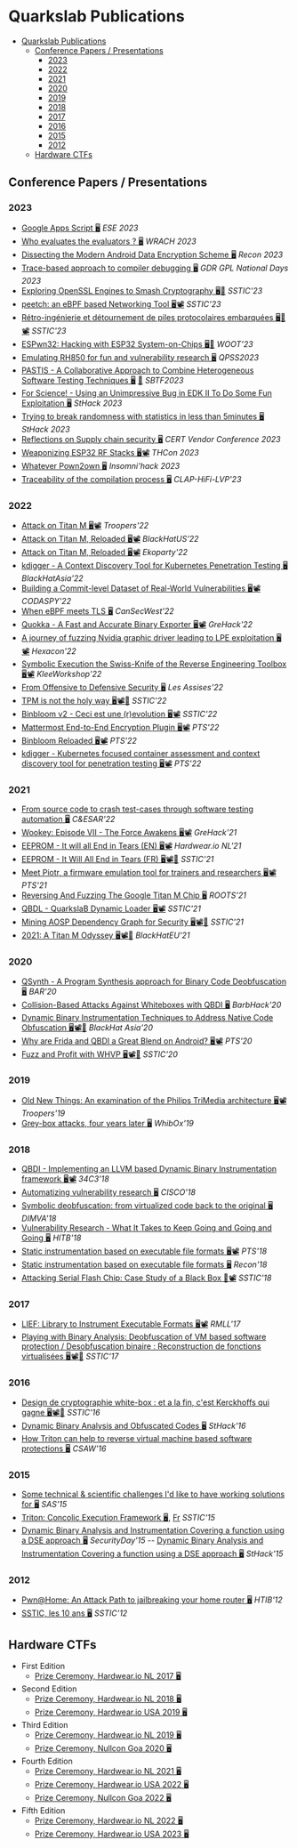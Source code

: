 # Quarkslab Publications

- [Quarkslab Publications](#quarkslab-publications)
  - [Conference Papers / Presentations](#conference-papers--presentations)
    - [2023](#2023)
    - [2022](#2022)
    - [2021](#2021)
    - [2020](#2020)
    - [2019](#2019)
    - [2018](#2018)
    - [2017](#2017)
    - [2016](#2016)
    - [2015](#2015)
    - [2012](#2012)
  - [Hardware CTFs](#hardware-ctfs)

## Conference Papers / Presentations

### 2023

- [Google Apps Script 🖥️](ESE23/ESE_Google_Apps_Script-v1.0.pdf) *ESE 2023*
- [Who evaluates the evaluators ? 🖥️](WRACH2023/WRACH2023-who-evaluates-evaluators-slides-mvideau.pdf) *WRACH 2023*
- [Dissecting the Modern Android Data Encryption Scheme 🖥️](Recon23/Recon23-Android-FBE-mrossibellom-dmelotti.pdf) *Recon 2023*
- [Trace-based approach to compiler debugging 🖥️](GDRGPL23/pres.pdf) *GDR GPL National Days 2023*
- [Exploring OpenSSL Engines to Smash Cryptography 🖥️](SSTIC23/SSTIC2023-Slides-exploring_openssl_engines_to_smash_cryptography-goudarzi_valadon.pdf)[📜](SSTIC23/SSTIC2023-Article-exploring_openssl_engines_to_smash_cryptography-goudarzi_valadon.pdf) *SSTIC'23* 
- [peetch: an eBPF based Networking Tool 🖥️](SSTIC23/SSTIC2023-Slides-peetch-valadon.pdf)[📽️](https://static.sstic.org/videos2023/1080p/peetch.mp4) *SSTIC'23* 
- [Rétro-ingénierie et détournement de piles protocolaires embarquées 🖥️](SSTIC23/SSTIC2023-Slides-reverse_de_piles_protocolaires_embarquees_esp32-cauquil_cayre.pdf)[📜](SSTIC23/SSTIC2023-Article-reverse_de_piles_protocolaires_embarquees_esp32-cauquil_cayre.pdf)[📽️](https://static.sstic.org/videos2023/1080p/reverse_de_piles_protocolaires_embarquees_esp32.mp4) *SSTIC'23* 
- [ESPwn32: Hacking with ESP32 System-on-Chips 🖥️](WOOT-2023/22-ESPwn32_Hacking_with_ESP32_SoCs.pdf)[📜](WOOT-2023/woot23-paper22.pdf) *WOOT'23* 
- [Emulating RH850 for fun and vulnerability research 🖥️](QPSS2023/QPSS2023-Emulating_Renesas_RH850-dcauquil-slides.pdf) *QPSS2023*
- [PASTIS - A Collaborative Approach to Combine Heterogeneous Software Testing Techniques 🖥️](SBTF-ICSE-2023/SBFT2023-PASTIS-rdavid.pdf) [📜](SBTF-ICSE-2023/SBFT2023-PASTIS-paper-rdavid.pdf) *SBTF2023*
- [For Science! - Using an Unimpressive Bug in EDK II To Do Some Fun Exploitation 🖥️](Sthack23/uefi_tcg2smm.pdf) *StHack 2023*
- [Trying to break randomness with statistics in less than 5minutes 🖥️](Sthack23/brocas_forgette_pwn2own_sthack23.pdf) *StHack 2023*
- [Reflections on Supply chain security 🖥️](CERT2023/20230424-CERTvendors-conf-Reflections_on_Supply-chain_security-iarce.pdf) *CERT Vendor Conference 2023*
- [Weaponizing ESP32 RF Stacks 🖥️](THCon23/THCon23-Cayre-Cauquil-Weaponizing-ESP32-RF-stacks.pdf)[📽️](https://www.youtube.com/live/Mks2pZ4Subw?feature=share&t=13005) *THCon 2023*
- [Whatever Pown2own 🖥️](INS23/Whatever_Pown2own.pdf) *Insomni'hack 2023*
- [Traceability of the compilation process 🖥️](CLAP-HiFi-LVP-2023/pres-clap.pdf) *CLAP-HiFi-LVP'23*


### 2022

- [Attack on Titan M 🖥️](Troopers22/Melotti-RossiBellom_TitanM.pdf)[📽️](https://www.youtube.com/watch?v=clhzUGcx47A) *Troopers'22*
- [Attack on Titan M, Reloaded 🖥️](BlackHat-USA-22/US-22-Melotti-Attack-on-Titan-M-Reloaded.pdf)[📽️](https://www.youtube.com/watch?v=bCjkAkXiwK4) *BlackHatUS'22*
- [Attack on Titan M, Reloaded 🖥️](Ekoparty2022/Ekoparty2022%20Attack%20on%20Titan%20M%20Reloaded%20-%20Melotti.pdf)[📽️](https://www.youtube.com/watch?v=AKTjhjrUEKw) *Ekoparty'22*
- [kdigger - A Context Discovery Tool for Kubernetes Penetration Testing 🖥️](BlackHat-Asia-22/blackhat-asia-arsenal-kdigger.pdf) *BlackHatAsia'22*
- [Building a Commit-level Dataset of Real-World Vulnerabilities 🖥️](CODASPY-22/2022-codaspy-achallade-BuildingACommitLevelDataset.pdf)[📽️](https://www.youtube.com/watch?v=b_T4kCJ-P3o) *CODASPY'22*
- [When eBPF meets TLS 🖥️](CanSecWest-2022/When%20eBPF%20meets%20TLS.pdf) *CanSecWest'22*
- [Quokka - A Fast and Accurate Binary Exporter 🖥️](GreHack2022/Quokka-achallande-2022.pdf)[📽️](https://www.youtube.com/watch?v=3kbAW1LbsAo) *GreHack'22*
- [A journey of fuzzing Nvidia graphic driver leading to LPE exploitation 🖥️](Hexacon-2022/fuzzing_NVIDIA_drivers-tdore.pdf)[📽️](https://www.youtube.com/watch?v=ffBuY7ON57g) *Hexacon'22*
- [Symbolic Execution the Swiss-Knife of the Reverse Engineering Toolbox 🖥️](KLEE-Workshop-2022/2022-09-klee-workshop-rdavid.pdf)[📽️](https://www.youtube.com/watch?v=PNbNtTa5Sp4) *KleeWorkshop'22*
- [From Offensive to Defensive Security 🖥️](Les%20Assises%20-%202022/From%20Offensive%20to%20Defensive%20Security.pdf) *Les Assises'22*
- [TPM is not the holy way 🖥️](SSTIC22/SSTIC2022-Slides-tpm_is_not_the_holy_way-forgette.pdf)[📽️](https://static.sstic.org/videos2022/1080p/tpm_is_not_the_holy_way.mp4)[📜](SSTIC2022-Article-tpm_is_not_the_holy_way-forgette.pdf) *SSTIC'22*
- [Binbloom v2 - Ceci est une (r)evolution 🖥️](SSTIC22/sstic22-binbloom-v2.pdf)[📽️](https://static.sstic.org/videos2022/1080p/binbloom_v2.mp4) *SSTIC'22*
- [Mattermost End-to-End Encryption Plugin 🖥️](PTS22/PTS2022-Talk-01-Mattermost-e2ee-plugin.pdf)[📽️](https://archives.pass-the-salt.org/Pass%20the%20SALT/2022/videos/PTS2022-Talk-01-mattermost-end-to-end-encryption-plugin.mp4) *PTS'22*
- [Binbloom Reloaded 🖥️](https://github.com/quarkslab/conf-presentations/blob/master/PTS22/PTS2022-Talk-12-Binbloom-reloaded.pdf)[📽️](https://archives.pass-the-salt.org/Pass%20the%20SALT/2022/videos/PTS2022-Talk-12-binbloom-reloaded.mp4) *PTS'22*
- [kdigger - Kubernetes focused container assessment and context discovery tool for penetration testing 🖥️](PTS22/PTS2022-Talk-22-kdigger.pdf)[📽️](https://archives.pass-the-salt.org/Pass%20the%20SALT/2022/videos/PTS2022-Talk-22-kdigger-a-context-discovery-tool-for-kubernetes-penetration-testing.mp4) *PTS'22*

### 2021

- [From source code to crash test-cases through software testing automation 🖥️](C%26ESAR-2021/CESAR-2021_slides_2-2.pdf) *C&ESAR'22*
- [Wookey: Episode VII - The Force Awakens 🖥️](GreHack2021/GH2021%20Wookey:%20Episode%20VII%20-%20The%20Force%20Awakens%20-%20Teuwen.pdf)[📽️](https://www.youtube.com/watch?v=aAuiJZatYR8) *GreHack'21*
- [EEPROM - It will all End in Tears (EN) 🖥️](Hardweario-NL-2021/teuwen_herrmann_eeprom_tears_hwio_nl_2021_slides.pdf)[📽️](https://www.youtube.com/watch?v=zZp5h0Tdkhk) *Hardwear.io NL'21* 
- [EEPROM - It Will All End in Tears (FR) 🖥️](SSTIC21/SSTIC2021-Slides-eeprom_it_will_all_end_in_tears-herrmann_teuwen.pdf)[📽️](https://static.sstic.org/videos2021/1080p/vostfr-eeprom_it_will_all_end_in_tears.mp4)[📜](SSTIC2021-Article-eeprom_it_will_all_end_in_tears-herrmann_teuwen.pdf) *SSTIC'21*
- [Meet Piotr, a firmware emulation tool for trainers and researchers 🖥️](PTS21/PTS2021-Talk-16-piotr.pdf)[📽️](https://archives.pass-the-salt.org/Pass%20the%20SALT/2021/videos/PTS2021-Talk-16-piotr.mp4) *PTS'21*
- [Reversing And Fuzzing The Google Titan M Chip 🖥️](ROOTS2021/DamianoMelotti_ReversingAndFuzzingTheGoogleTitanMChip_paper.pdf) *ROOTS'21*
- [QBDL - QuarkslaB Dynamic Loader 🖥️](SSTIC21/SSTIC-21-QBDL-aguinet-rthomas.pdf)[📽️](https://static.sstic.org/videos2021/1080p/qbdl_quarkslab_dynamic_loader.mp4) *SSTIC'21*
- [Mining AOSP Dependency Graph for Security 🖥️](SSTIC21/SSTIC2021-Slides-bgraph-challande_renault_david.pdf)[📽️](https://static.sstic.org/videos2021/1080p/bgraph.mp4)[📜](https://github.com/quarkslab/conf-presentations/blob/main-page/SSTIC21/SSTIC2021-Article-bgraph-challande_renault_david.pdf) *SSTIC'21*
- [2021: A Titan M Odyssey 🖥️](BlackHat-Europe-21/EU-21-Rossi_Bellom-2021_A_Titan_M_Odyssey.pdf)[📽️](https://www.youtube.com/watch?v=UNPblJup5ko)[📜](BlackHat-Europe-21/EU-21-Rossi_Bellom-2021_A_Titan_M_Odyssey-wp.pdf) *BlackHatEU'21*

### 2020

- [QSynth - A Program Synthesis approach for Binary Code Deobfuscation 🖥️](BAR20/bar_slides.pdf) *BAR'20*
- [Collision-Based Attacks Against Whiteboxes with QBDI 🖥️](Barbhack20/20-Barbhack-Collision-Based-Attacks-Against-Whiteboxes-with-QBDI.pdf) *BarbHack'20*
- [Dynamic Binary Instrumentation Techniques to Address Native Code Obfuscation 🖥️](BlackHat-Asia-20/asia-20-Thomas-Dynamic-Binary-Instrumentation-Techniques-to-Address-Native-Code-Obfuscation.pdf)[📽️](https://www.youtube.com/watch?v=MRku-2fW42w)[📜](BlackHat-Asia-20/asia-20-Thomas-Dynamic-Binary-Instrumentation-Techniques-to-Address-Native-Code-Obfuscation-wp.pdf) *BlackHat Asia'20*
- [Why are Frida and QBDI a Great Blend on Android? 🖥️](PTS20/PTS2020-Talk-05-Frida_QBDI.pdf)[📽️](https://archives.pass-the-salt.org/Pass%20the%20SALT/2020/videos/PTS2020-Talk-05-Frida_QBDI.mp4) *PTS'20*
- [Fuzz and Profit with WHVP 🖥️](SSTIC20/AumaitreDamien_FuzzAndProfitWithWHVP_slides.pdf)[📽️](https://static.sstic.org/videos2020/1080p/FuzzAndProfitWithWHVP.mp4)[📜](SSTIC20/AumaitreDamien_FuzzAndProfitWithWHVP.pdf) *SSTIC'20*

### 2019

- [Old New Things: An examination of the Philips TriMedia architecture 🖥️](Troopers19/trimedia-research-nriva.pdf)[📽️](https://www.youtube.com/watch?v=FPoSzLHa7dY) *Troopers'19*
- [Grey-box attacks, four years later 🖥️](WhibOx2019/WhibOx2019_greybox_attacks_4years_later_pteuwen.pdf) *WhibOx'19*

### 2018

- [QBDI - Implementing an LLVM based Dynamic Binary Instrumentation framework 🖥️](34C3-2018/QBDI_34c3-chubain-ctessier.pdf)[📽️](https://www.youtube.com/watch?v=Zt74lOuU6zc) *34C3'18*
- [Automatizing vulnerability research 🖥️](Cisco18/18-cisco-auto-vuln-research.pdf) *CISCO'18*
- [Symbolic deobfuscation: from virtualized code back to the original 🖥️](DIMVA18/DIMVA2018-deobfuscation-salwan-bardin-potet.pdf) *DIMVA'18*
- [Vulnerability Research - What It Takes to Keep Going and Going and Going 🖥️](HITB18/D1T2%20-%20Vulnerability%20Research%20-%20What%20It%20Takes%20to%20Keep%20Going%20and%20Going%20and%20Going%20-%20Cedric%20Tessier%20Fred%20Raynal.pdf) *HITB'18*
- [Static instrumentation based on executable file formats 🖥️](PTS18/PTS18-static-instrumentation-rthomas.pdf)[📽️](https://archives.pass-the-salt.org/Pass%20the%20SALT/2018/videos/PTS2018-03-static-instrumentation-based-on-executable-file-formats_2160p.mp4) *PTS'18*
- [Static instrumentation based on executable file formats 🖥️](Recon18/Recon18-Static-Instrumentation-rthomas.pdf) *Recon'18*
- [Attacking Serial Flash Chip: Case Study of a Black Box 📜](SSTIC18/SSTIC2018-Article-attacking_serial_flash_chip_case_study_of_a_black_box_device-benoit_heilles_teuwen.pdf)[📽️](https://static.sstic.org/videos2018/SSTIC_2018-06-13_P11.mp4) *SSTIC'18*

### 2017

- [LIEF: Library to Instrument Executable Formats 🖥️](RMLL17/17-RMLL-LIEF-rthomas.pdf)[📽️](https://archives.pass-the-salt.org/RMLL%20Security%20Tracks/2017/videos/RMLL-Sec-2017-lief_63569_720p.mp4) *RMLL'17*
- [Playing with Binary Analysis: Deobfuscation of VM based software protection / Desobfuscation binaire : Reconstruction de fonctions virtualisées 🖥️](SSTIC17/SSTIC2017_Deobfuscation_of_VM_based_software_protection.pdf)[📽️](https://static.sstic.org/videos2017/SSTIC_2017-06-07_P08.mp4)[📜](SSTIC17/SSTIC2017-Article-desobfuscation_binaire_reconstruction_de_fonctions_virtualisees-salwan_potet_bardin.pdf) *SSTIC'17*


### 2016

- [Design de cryptographie white-box : et a la fin, c'est Kerckhoffs qui gagne 🖥️](SSTIC16/SSTIC2016-Slides-design_de_cryptographie_white-box_et_a_la_fin_c_est_kerckhoffs_qui_gagne-hubain_teuwen_1.pdf)[📽️](http://static.sstic.org/videos2016/SSTIC_2016-06-03_P05.mp4)[📜](SSTIC16/SSTIC2016-Article-design_de_cryptographie_white-box_et_a_la_fin_c_est_kerckhoffs_qui_gagne-hubain_teuwen_1.pdf) *SSTIC'16*
- [Dynamic Binary Analysis and Obfuscated Codes 🖥️](StHack16/sthack2016-jsalwan-rthomas.pdf) *StHack'16*
- [How Triton can help to reverse virtual machine based software protections 🖥️](CSAW16/csaw2016-sos-jsalwan-rthomas.pdf) *CSAW'16*

### 2015

- [Some technical & scientific challenges I'd like to have working solutions for 🖥️](SAS15/15-09-sas.pdf) *SAS'15*
- [Triton: Concolic Execution Framework 🖥️](SSTIC15/SSTIC2015_English_slide_detailed_version_Triton_Concolic_Execution_FrameWork_FSaudel_JSalwan.pdf), [Fr](SSTIC15/SSTIC2015_French_Paper_Triton_Framework_dexecution_Concolique_FSaudel_JSalwan.pdf) *SSTIC'15*
- [Dynamic Binary Analysis and Instrumentation Covering a function using a DSE approach 🖥️](SecurityDay15/SecurityDay2015_dynamic_symbolic_execution_Jonathan_Salwan.pdf) *SecurityDay'15* \-\- [Dynamic Binary Analysis and Instrumentation Covering a function using a DSE approach 🖥️](StHack15/StHack2015_Dynamic_Behavior_Analysis_using_Binary_Instrumentation_Jonathan_Salwan.pdf) *StHack'15*

### 2012

- [Pwn@Home: An Attack Path to jailbreaking your home router 🖥️](HITB12/12-10-HTIB-router.pdf) *HTIB'12*
- [SSTIC, les 10 ans 🖥️](SSTIC12/SSTIC-10ans-NF-FR-PB-FINAL.pdf) *SSTIC'12*

## Hardware CTFs

- First Edition
  - [Prize Ceremony, Hardwear.io NL 2017 🖥️](HardwareCTF/201709_v1_hardweario_nl.pdf)
- Second Edition
  - [Prize Ceremony, Hardwear.io NL 2018 🖥️](HardwareCTF/201809_v2_hardweario_nl.pdf)
  - [Prize Ceremony, Hardwear.io USA 2019 🖥️](HardwareCTF/201906_v2_hardweario_usa.pdf)
- Third Edition
  - [Prize Ceremony, Hardwear.io NL 2019 🖥️](HardwareCTF/201909_v3_hardweario_nl.pdf)
  - [Prize Ceremony, Nullcon Goa 2020 🖥️](HardwareCTF/202003_v3_nullcon.pdf)
- Fourth Edition
  - [Prize Ceremony, Hardwear.io NL 2021 🖥️](HardwareCTF/202110_v4_hardweario_nl.pdf)
  - [Prize Ceremony, Hardwear.io USA 2022 🖥️](HardwareCTF/202206_v4_hardweario_usa.pdf)
  - [Prize Ceremony, Nullcon Goa 2022 🖥️](HardwareCTF/202209_v4_nullcon.pdf)
- Fifth Edition
  - [Prize Ceremony, Hardwear.io NL 2022 🖥️](HardwareCTF/202210_v5_hardweario_nl.pdf)
  - [Prize Ceremony, Hardwear.io USA 2023 🖥️](HardwareCTF/202306_v5_hardweario_usa.pdf)

